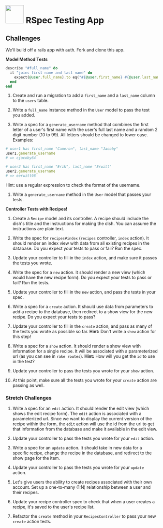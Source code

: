 # <img src="https://cloud.githubusercontent.com/assets/7833470/10899314/63829980-8188-11e5-8cdd-4ded5bcb6e36.png" height="60"> RSpec Testing App

## Challenges


We'll build off a rails app with auth. Fork and clone this app.

**Model Method Tests**
  ```ruby
  describe "#full_name" do
    it "joins first name and last name" do
      expect(@user.full_name).to eq("#{@user.first_name} #{@user.last_name}")
    end
  end
  ```

1. Create and run a migration to add a `first_name` and a `last_name` column to the `users` table.

1. Write a `full_name` instance method in the `User` model to pass the test you added.

1. Write a spec for a `generate_username` method that combines the first letter of a user's first name with the user's full last name and a random 2 digit number (10 to 99). All letters should be changed to lower case. Examples:

  ```ruby
  # user1 has first_name "Cameron", last_name "Jacoby"
  user1.generate_username
  # => cjacoby64

  # user2 has first_name "Erik", last_name "Erwitt"
  user2.generate_username
  # => eerwitt98
  ```

  Hint: use a regular expression to check the format of the username.

1. Write a `generate_username` method in the `User` model that passes your tests.


**Controller Tests with Recipes!**

1. Create a `Recipe` model and its controller. A recipe should include the dish's title and the instructions for making the dish. You can assume the instructions are plain text.

1. Write the spec for `recipes#index` (`recipes` controller, `index` action). It should render an index view with data from all existing recipes in the database. Do you expect your tests to pass or fail? Run the spec.

1. Update your controller to fill in the `index` action, and make sure it passes the tests you wrote.

1. Write the spec for a `new` action. It should render a new view (which would have the new recipe form). Do you expect your tests to pass or fail? Run the tests.

1. Update your controller to fill in the `new` action, and pass the tests in your spec.

1. Write a spec for a `create` action. It should use data from parameters to add a recipe to the database, then redirect to a show view for the new recipe. Do you expect your tests to pass?

1. Update your controller to fill in the `create` action, and pass as many of the tests you wrote as possible so far. **Hint:** Don't write a `show` action for this step!

1. Write a spec for a `show` action. It should render a show view with information for a single recipe. It will be associated with a parameterized url (as you can see in `rake routes`).  **Hint:** How will you get the `id` to use in the test?

1. Update your controller to pass the tests you wrote for your `show` action.

1. At this point, make sure all the tests you wrote for your `create` action are passing as well.

### Stretch Challenges

1. Write a spec for an `edit` action. It should render the edit view (which shows the edit recipe form). The `edit` action is associated with a parameterized url. Since we want to display the current version of the recipe within the form, the `edit` action will use the id from the url to get that information from the database and make it available in the edit view.

1. Update your controller to pass the tests you wrote for your `edit` action.

1. Write a spec for an `update` action. It should take in new data for a specific recipe, change the recipe in the database, and redirect to the show page for the item.

1. Update your controller to pass the tests you wrote for your `update` action.

1. Let's give users the ability to create recipes associated with their own account. Set up a one-to-many (1:N) relationship between a user and their recipes.

1. Update your recipe controller spec to check that when a user creates a recipe, it's saved to the user's recipe list.

1. Refactor the `create` method in your `RecipesController` to pass your new `create` action tests.
